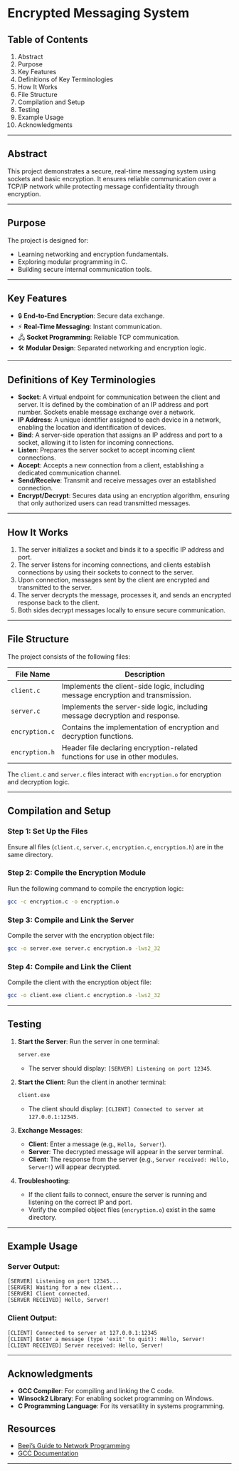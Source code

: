 # Encrypted Messaging System  

## Table of Contents  
1. Abstract  
2. Purpose  
3. Key Features  
4. Definitions of Key Terminologies  
5. How It Works  
6. File Structure  
7. Compilation and Setup  
8. Testing  
9. Example Usage  
10. Acknowledgments  

---

## Abstract  
This project demonstrates a secure, real-time messaging system using sockets and basic encryption. It ensures reliable communication over a TCP/IP network while protecting message confidentiality through encryption.

---

## Purpose  
The project is designed for:
- Learning networking and encryption fundamentals.
- Exploring modular programming in C.
- Building secure internal communication tools.

---

## Key Features  
- 🔒 **End-to-End Encryption**: Secure data exchange.  
- ⚡ **Real-Time Messaging**: Instant communication.  
- 🖧 **Socket Programming**: Reliable TCP communication.  
- 🛠️ **Modular Design**: Separated networking and encryption logic.  

---

## Definitions of Key Terminologies  
- **Socket**: A virtual endpoint for communication between the client and server. It is defined by the combination of an IP address and port number. Sockets enable message exchange over a network.  
- **IP Address**: A unique identifier assigned to each device in a network, enabling the location and identification of devices.  
- **Bind**: A server-side operation that assigns an IP address and port to a socket, allowing it to listen for incoming connections.  
- **Listen**: Prepares the server socket to accept incoming client connections.  
- **Accept**: Accepts a new connection from a client, establishing a dedicated communication channel.  
- **Send/Receive**: Transmit and receive messages over an established connection.  
- **Encrypt/Decrypt**: Secures data using an encryption algorithm, ensuring that only authorized users can read transmitted messages.  

---

## How It Works  
1. The server initializes a socket and binds it to a specific IP address and port.  
2. The server listens for incoming connections, and clients establish connections by using their sockets to connect to the server.  
3. Upon connection, messages sent by the client are encrypted and transmitted to the server.  
4. The server decrypts the message, processes it, and sends an encrypted response back to the client.  
5. Both sides decrypt messages locally to ensure secure communication.

---

## File Structure  

The project consists of the following files:

| **File Name**   | **Description**                                                                 |
|------------------|---------------------------------------------------------------------------------|
| `client.c`       | Implements the client-side logic, including message encryption and transmission.|
| `server.c`       | Implements the server-side logic, including message decryption and response.   |
| `encryption.c`   | Contains the implementation of encryption and decryption functions.            |
| `encryption.h`   | Header file declaring encryption-related functions for use in other modules.   |

The `client.c` and `server.c` files interact with `encryption.o` for encryption and decryption logic.

---

## Compilation and Setup  

### Step 1: Set Up the Files
Ensure all files (`client.c`, `server.c`, `encryption.c`, `encryption.h`) are in the same directory.  

### Step 2: Compile the Encryption Module
Run the following command to compile the encryption logic:
```bash
gcc -c encryption.c -o encryption.o
```

### Step 3: Compile and Link the Server
Compile the server with the encryption object file:
```bash
gcc -o server.exe server.c encryption.o -lws2_32
```

### Step 4: Compile and Link the Client
Compile the client with the encryption object file:
```bash
gcc -o client.exe client.c encryption.o -lws2_32
```

---

## Testing  

1. **Start the Server**:
   Run the server in one terminal:
   ```bash
   server.exe
   ```
   - The server should display: `[SERVER] Listening on port 12345`.

2. **Start the Client**:
   Run the client in another terminal:
   ```bash
   client.exe
   ```
   - The client should display: `[CLIENT] Connected to server at 127.0.0.1:12345`.

3. **Exchange Messages**:
   - **Client**: Enter a message (e.g., `Hello, Server!`).
   - **Server**: The decrypted message will appear in the server terminal.
   - **Client**: The response from the server (e.g., `Server received: Hello, Server!`) will appear decrypted.

4. **Troubleshooting**:
   - If the client fails to connect, ensure the server is running and listening on the correct IP and port.
   - Verify the compiled object files (`encryption.o`) exist in the same directory.

---

## Example Usage  

### Server Output:
```
[SERVER] Listening on port 12345...
[SERVER] Waiting for a new client...
[SERVER] Client connected.
[SERVER RECEIVED] Hello, Server!
```

### Client Output:
```
[CLIENT] Connected to server at 127.0.0.1:12345
[CLIENT] Enter a message (type 'exit' to quit): Hello, Server!
[CLIENT RECEIVED] Server received: Hello, Server!
```

---

## Acknowledgments  
- **GCC Compiler**: For compiling and linking the C code.  
- **Winsock2 Library**: For enabling socket programming on Windows.  
- **C Programming Language**: For its versatility in systems programming.  

## Resources  
- [Beej’s Guide to Network Programming](https://beej.us/guide/bgnet/)  
- [GCC Documentation](https://gcc.gnu.org/onlinedocs/)  

---

